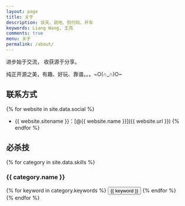 ```yaml
---
layout: page
title: 关于
description: 谈天、说地、侃代码、开车
keywords: Liang Wang, 王亮
comments: true
menu: 关于
permalink: /about/
---
```


进步始于交流， 收获源于分享。

纯正开源之美，有趣、好玩、靠谱。。。~O(∩_∩)O~

## 联系方式

{% for website in site.data.social %}
* {{ website.sitename }}：[@{{ website.name }}]({{ website.url }})
{% endfor %}

## 必杀技

{% for category in site.data.skills %}
### {{ category.name }}
<div class="btn-inline">
{% for keyword in category.keywords %}
<button class="btn btn-outline" type="button">{{ keyword }}</button>
{% endfor %}
</div>
{% endfor %}

